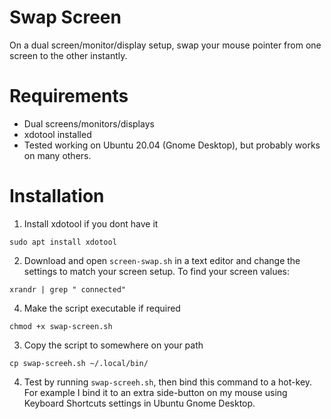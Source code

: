 # Swap Screen
On a dual screen/monitor/display setup, swap your mouse pointer from one screen to the other instantly.

# Requirements
* Dual screens/monitors/displays
* xdotool installed
* Tested working on Ubuntu 20.04 (Gnome Desktop), but probably works on many others.

# Installation
1. Install xdotool if you dont have it
  ```
  sudo apt install xdotool
  ```
2. Download and open ```screen-swap.sh``` in a text editor and change the settings to match your screen setup. To find your screen values:
  ```
  xrandr | grep " connected"
  ```
4. Make the script executable if required
  ```
  chmod +x swap-screen.sh
  ```
3. Copy the script to somewhere on your path
  ```
  cp swap-screeh.sh ~/.local/bin/
  ```
4. Test by running ```swap-screeh.sh```, then bind this command to a hot-key.  For example I bind it to an extra side-button on my mouse using Keyboard Shortcuts settings in Ubuntu Gnome Desktop.
